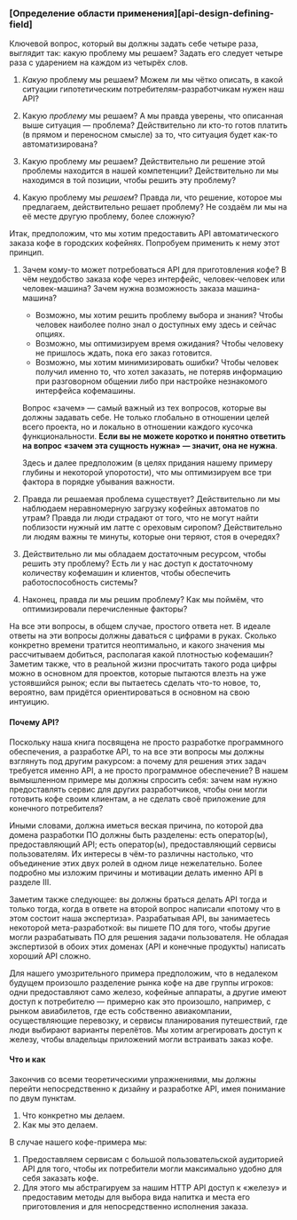 ### [Определение области применения][api-design-defining-field]

Ключевой вопрос, который вы должны задать себе четыре раза, выглядит так: какую проблему мы решаем? Задать его следует четыре раза с ударением на каждом из четырёх слов.

  1. _Какую_ проблему мы решаем? Можем ли мы чётко описать, в какой ситуации гипотетическим потребителям-разработчикам нужен наш API?

  2. Какую _проблему_ мы решаем? А мы правда уверены, что описанная выше ситуация — проблема? Действительно ли кто-то готов платить (в прямом и переносном смысле) за то, что ситуация будет как-то автоматизирована?

  3. Какую проблему _мы_ решаем? Действительно ли решение этой проблемы находится в нашей компетенции? Действительно ли мы находимся в той позиции, чтобы решить эту проблему?

  4. Какую проблему мы _решаем_? Правда ли, что решение, которое мы предлагаем, действительно решает проблему? Не создаём ли мы на её месте другую проблему, более сложную?

Итак, предположим, что мы хотим предоставить API автоматического заказа кофе в городских кофейнях. Попробуем применить к нему этот принцип.

  1. Зачем кому-то может потребоваться API для приготовления кофе? В чём неудобство заказа кофе через интерфейс, человек-человек или человек-машина? Зачем нужна возможность заказа машина-машина?

      * Возможно, мы хотим решить проблему выбора и знания? Чтобы человек наиболее полно знал о доступных ему здесь и сейчас опциях.
      * Возможно, мы оптимизируем время ожидания? Чтобы человеку не пришлось ждать, пока его заказ готовится.
      * Возможно, мы хотим минимизировать ошибки? Чтобы человек получил именно то, что хотел заказать, не потеряв информацию при разговорном общении либо при настройке незнакомого интерфейса кофемашины.
  
      Вопрос «зачем» — самый важный из тех вопросов, которые вы должны задавать себе. Не только глобально в отношении целей всего проекта, но и локально в отношении каждого кусочка функциональности. **Если вы не можете коротко и понятно ответить на вопрос «зачем эта сущность нужна» — значит, она не нужна**.

      Здесь и далее предположим (в целях придания нашему примеру глубины и некоторой упоротости), что мы оптимизируем все три фактора в порядке убывания важности.

  2. Правда ли решаемая проблема существует? Действительно ли мы наблюдаем неравномерную загрузку кофейных автоматов по утрам? Правда ли люди страдают от того, что не могут найти поблизости нужный им латте с ореховым сиропом? Действительно ли людям важны те минуты, которые они теряют, стоя в очередях?

  3. Действительно ли мы обладаем достаточным ресурсом, чтобы решить эту проблему? Есть ли у нас доступ к достаточному количеству кофемашин и клиентов, чтобы обеспечить работоспособность системы?

  4. Наконец, правда ли мы решим проблему? Как мы поймём, что оптимизировали перечисленные факторы?

На все эти вопросы, в общем случае, простого ответа нет. В идеале ответы на эти вопросы должны даваться с цифрами в руках. Сколько конкретно времени тратится неоптимально, и какого значения мы рассчитываем добиться, располагая какой плотностью кофемашин? Заметим также, что в реальной жизни просчитать такого рода цифры можно в основном для проектов, которые пытаются влезть на уже устоявшийся рынок; если вы пытаетесь сделать что-то новое, то, вероятно, вам придётся ориентироваться в основном на свою интуицию.

#### Почему API?

Поскольку наша книга посвящена не просто разработке программного обеспечения, а разработке API, то на все эти вопросы мы должны взглянуть под другим ракурсом: а почему для решения этих задач требуется именно API, а не просто программное обеспечение? В нашем вымышленном примере мы должны спросить себя: зачем нам нужно предоставлять сервис для других разработчиков, чтобы они могли готовить кофе своим клиентам, а не сделать своё приложение для конечного потребителя?

Иными словами, должна иметься веская причина, по которой два домена разработки ПО должны быть разделены: есть оператор(ы), предоставляющий API; есть оператор(ы), предоставляющий сервисы пользователям. Их интересы в чём-то различны настолько, что объединение этих двух ролей в одном лице нежелательно. Более подробно мы изложим причины и мотивации делать именно API в разделе III.

Заметим также следующее: вы должны браться делать API тогда и только тогда, когда в ответе на второй вопрос написали «потому что в этом состоит наша экспертиза». Разрабатывая API, вы занимаетесь некоторой мета-разработкой: вы пишете ПО для того, чтобы другие могли разрабатывать ПО для решения задачи пользователя. Не обладая экспертизой в обоих этих доменах (API и конечные продукты) написать хороший API сложно.

Для нашего умозрительного примера предположим, что в недалеком будущем произошло разделение рынка кофе на две группы игроков: одни предоставляют само железо, кофейные аппараты, а другие имеют доступ к потребителю — примерно как это произошло, например, с рынком авиабилетов, где есть собственно авиакомпании, осуществляющие перевозку, и сервисы планирования путешествий, где люди выбирают варианты перелётов. Мы хотим агрегировать доступ к железу, чтобы владельцы приложений могли встраивать заказ кофе.

#### Что и как

Закончив со всеми теоретическими упражнениями, мы должны перейти непосредственно к дизайну и разработке API, имея понимание по двум пунктам.

  1. Что конкретно мы делаем.
  2. Как мы это делаем.

В случае нашего кофе-примера мы:

  1. Предоставляем сервисам с большой пользовательской аудиторией API для того, чтобы их потребители могли максимально удобно для себя заказать кофе.
  2. Для этого мы абстрагируем за нашим HTTP API доступ к «железу» и предоставим методы для выбора вида напитка и места его приготовления и для непосредственно исполнения заказа.
